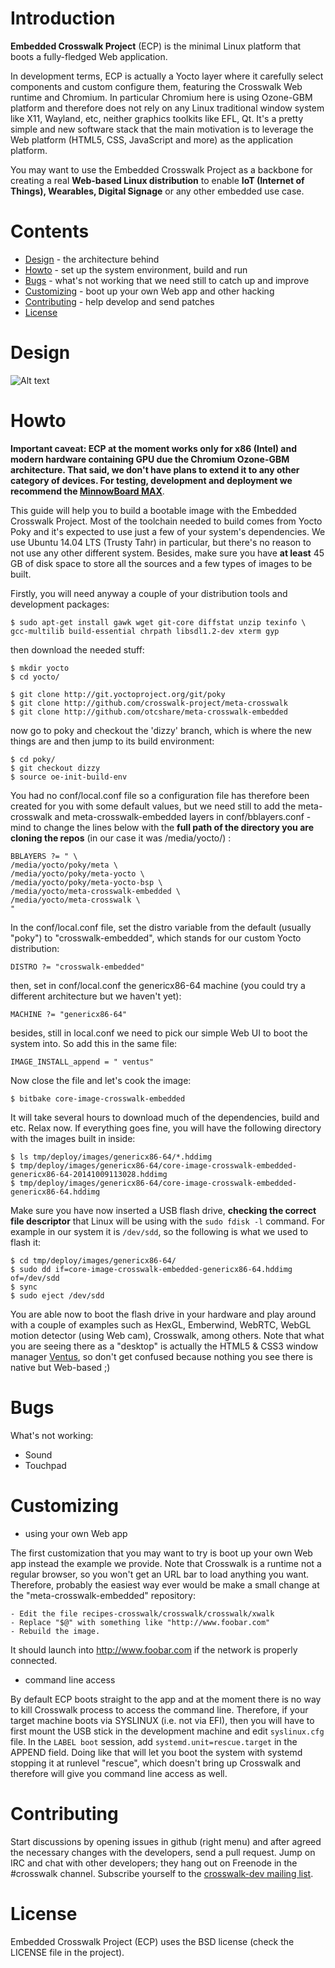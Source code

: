# Introduction

**Embedded Crosswalk Project** (ECP) is the minimal Linux platform that boots a
fully-fledged Web application.

In development terms, ECP is actually a Yocto layer where it carefully select
components and custom configure them, featuring the Crosswalk Web runtime and
Chromium. In particular Chromium here is using Ozone-GBM platform and therefore
does not rely on any Linux traditional window system like X11, Wayland, etc,
neither graphics toolkits like EFL, Qt. It's a pretty simple and new software
stack that the main motivation is to leverage the Web platform (HTML5, CSS,
JavaScript and more) as the application platform.

You may want to use the Embedded Crosswalk Project as a backbone for creating
a real **Web-based Linux distribution** to enable **IoT (Internet of Things),
Wearables, Digital Signage** or any other embedded use case.

# Contents

  - [Design](#design) - the architecture behind
  - [Howto](#howto) - set up the system environment, build and run
  - [Bugs](#bugs) - what's not working that we need still to catch up and improve
  - [Customizing](#customizing) - boot up your own Web app and other hacking
  - [Contributing](#contributing) - help develop and send patches
  - [License](#license)

# Design

![Alt text](https://raw.github.com/tiagovignatti/misc/master/yoctocrosswalkembedded-arch.png "Embedded Crosswalk Project architecture overview")

# Howto

**Important caveat: ECP at the moment works only for x86
(Intel) and modern hardware containing GPU due the Chromium Ozone-GBM
architecture. That said, we don't have plans to extend it to any other category of
devices. For testing, development and deployment we recommend the [MinnowBoard MAX](http://www.minnowboard.org/meet-minnowboard-max/)**.

This guide will help you to build a bootable image with the Embedded Crosswalk Project. Most of
the toolchain needed to build comes from Yocto Poky and it's expected to use
just a few of your system's dependencies. We use Ubuntu 14.04 LTS (Trusty
Tahr) in particular, but there's no reason to not use any other different
system. Besides, make sure you have **at least** 45 GB of disk space to store
all the sources and a few types of images to be built.

Firstly, you will need anyway a couple of your distribution tools and
development packages:

  ```
  $ sudo apt-get install gawk wget git-core diffstat unzip texinfo \
gcc-multilib build-essential chrpath libsdl1.2-dev xterm gyp
  ```

then download the needed stuff:

  ```
  $ mkdir yocto
  $ cd yocto/

  $ git clone http://git.yoctoproject.org/git/poky
  $ git clone http://github.com/crosswalk-project/meta-crosswalk
  $ git clone http://github.com/otcshare/meta-crosswalk-embedded
  ```

now go to poky and checkout the 'dizzy' branch, which is where the new things
are and then jump to its build environment:

  ```
  $ cd poky/
  $ git checkout dizzy
  $ source oe-init-build-env

  ```

You had no conf/local.conf file so a configuration file has therefore been
created for you with some default values, but we need still to add the
meta-crosswalk and meta-crosswalk-embedded layers in conf/bblayers.conf - mind to change
the lines below with the **full path of the directory you are cloning the
repos** (in our case it was /media/yocto/) :

  ```
BBLAYERS ?= " \
  /media/yocto/poky/meta \
  /media/yocto/poky/meta-yocto \
  /media/yocto/poky/meta-yocto-bsp \
  /media/yocto/meta-crosswalk-embedded \
  /media/yocto/meta-crosswalk \
  "
  ```

In the conf/local.conf file, set the distro variable from the default (usually "poky")
to "crosswalk-embedded", which stands for our custom Yocto distribution:

  ```
DISTRO ?= "crosswalk-embedded"
  ```

then, set in conf/local.conf the genericx86-64 machine (you could try a
different architecture but we haven't yet):

  ```
MACHINE ?= "genericx86-64"
  ```

besides, still in local.conf we need to pick our simple Web UI to boot the
system into. So add this in the same file:

  ```
IMAGE_INSTALL_append = " ventus"
  ```

Now close the file and let's cook the image: 
  ```
  $ bitbake core-image-crosswalk-embedded
  ```  

It will take several hours to download much of the dependencies, build and
etc. Relax now. If everything goes fine, you will have the following directory
with the images built in inside:
  ```
  $ ls tmp/deploy/images/genericx86-64/*.hddimg
  $ tmp/deploy/images/genericx86-64/core-image-crosswalk-embedded-genericx86-64-20141009113028.hddimg
  $ tmp/deploy/images/genericx86-64/core-image-crosswalk-embedded-genericx86-64.hddimg
  ```

Make sure you have now inserted a USB flash drive, **checking the correct file
descriptor** that Linux will be using with the `sudo fdisk -l` command. For
example in our system it is ```/dev/sdd```, so the following is what we used to
flash it:
  ```
  $ cd tmp/deploy/images/genericx86-64/
  $ sudo dd if=core-image-crosswalk-embedded-genericx86-64.hddimg of=/dev/sdd
  $ sync 
  $ sudo eject /dev/sdd
  ```

You are able now to boot the flash drive in your hardware and play around with
a couple of examples such as HexGL, Emberwind, WebRTC, WebGL motion detector
(using Web cam), Crosswalk, among others. Note that what you are seeing there
as a "desktop" is actually the HTML5 & CSS3 window manager
[Ventus](http://www.rlamana.es/ventus/), so don't get confused because nothing
you see there is native but Web-based ;)

# Bugs

What's not working:

  * Sound
  * Touchpad

# Customizing

  * using your own Web app

The first customization that you may want to try is boot up your own Web app
instead the example we provide. Note that Crosswalk is a runtime not a
regular browser, so you won't get an URL bar to load anything you want.
Therefore, probably the easiest way ever would be make a small change at the
"meta-crosswalk-embedded" repository:

  ```
  - Edit the file recipes-crosswalk/crosswalk/crosswalk/xwalk
  - Replace "$@" with something like "http://www.foobar.com"
  - Rebuild the image.
  ```

It should launch into http://www.foobar.com if the network is properly
connected.
 
   * command line access

By default ECP boots straight to the app and at the moment there is no way to
kill Crosswalk process to access the command line. Therefore, if your target
machine boots via SYSLINUX (i.e. not via EFI), then you will have to first mount
the USB stick in the development machine and edit `syslinux.cfg` file. In the
`LABEL boot` session, add `systemd.unit=rescue.target` in the APPEND field.
Doing like that will let you boot the system with systemd stopping it at
runlevel "rescue", which doesn't bring up Crosswalk and therefore will give you
command line access as well.


# Contributing

Start discussions by opening issues in github (right menu) and after agreed
the necessary changes with the developers, send a pull request. Jump on IRC and
chat with other developers; they hang out on Freenode in the #crosswalk channel. 
Subscribe yourself to the [crosswalk-dev mailing list](https://lists.crosswalk-project.org/mailman/listinfo/crosswalk-dev).

# License

Embedded Crosswalk Project (ECP) uses the BSD license (check the LICENSE file in the project).
